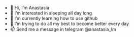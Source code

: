 - 👋 Hi, I’m Anastasia
- 👀 I’m interested in sleeping all day long
- 🌱 I’m currently learning how to use github
- 💞️ I’m trying to do all my best to become better every day
- 📫 Send me a message in telegram @anastasia_lm

<!---
Anastasialm/Anastasialm is a ✨ special ✨ repository because its `README.md` (this file) appears on your GitHub profile.
You can click the Preview link to take a look at your changes.
--->
